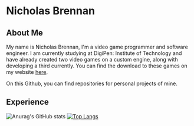 # Nicholas Brennan

## About Me

My name is Nicholas Brennan, I'm a video game programmer and software engineer. I am currently studying at DigiPen: Institute of Technology and have already created two video games on a custom engine, along with developing a third currently. You can find the download to these games on my website [here](https://www.nicholasbrennan.dev/).

On this Github, you can find repositories for personal projects of mine.

## Experience
![Anurag's GitHub stats](https://github-readme-stats.vercel.app/api?username=NovaTheThird&count_private=true&include_all_commits=true&theme=github_dark&hide_border=true&show_icons=true)
[![Top Langs](https://github-readme-stats.vercel.app/api/top-langs/?username=NovaTheThird&hide_border=true&theme=github_dark)](https://github.com/anuraghazra/github-readme-stats)
